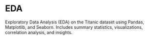 # EDA
Exploratory Data Analysis (EDA) on the Titanic dataset using Pandas, Matplotlib, and Seaborn. Includes summary statistics, visualizations, correlation analysis, and insights.
